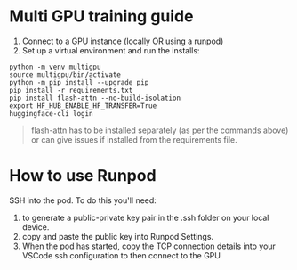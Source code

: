 # Multi GPU training guide

1. Connect to a GPU instance (locally OR using a runpod)
2. Set up a virtual environment and run the installs:

```
python -m venv multigpu
source multigpu/bin/activate
python -m pip install --upgrade pip
pip install -r requirements.txt
pip install flash-attn --no-build-isolation
export HF_HUB_ENABLE_HF_TRANSFER=True
huggingface-cli login 
```

> flash-attn has to be installed separately (as per the commands above) or can give issues if installed from the requirements file.

# How to use Runpod

SSH into the pod. To do this you'll need:

1. to generate a public-private key pair in the .ssh folder on your local device.
2. copy and paste the public key into Runpod Settings.
3. When the pod has started, copy the TCP connection details into your VSCode ssh configuration to then connect to the GPU
